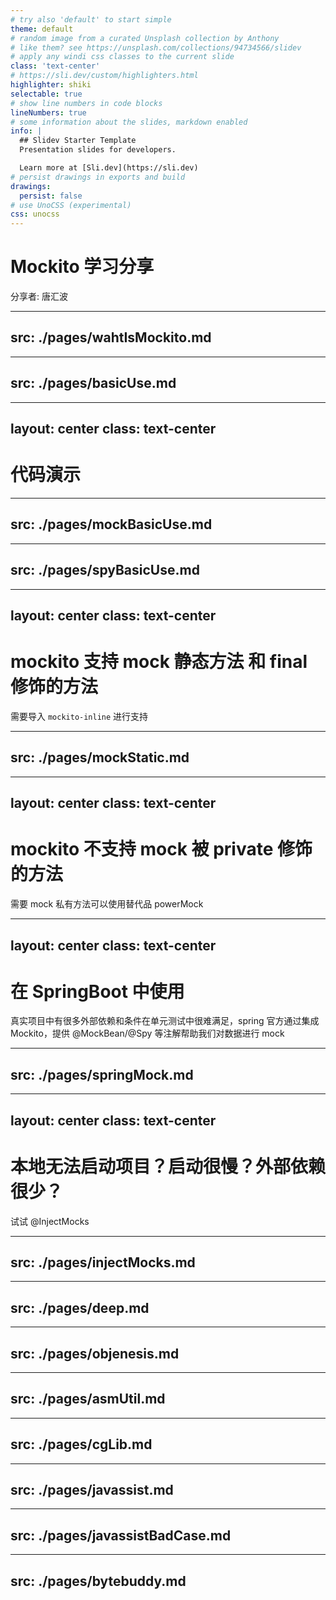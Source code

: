 ```yaml
---
# try also 'default' to start simple
theme: default
# random image from a curated Unsplash collection by Anthony
# like them? see https://unsplash.com/collections/94734566/slidev
# apply any windi css classes to the current slide
class: 'text-center'
# https://sli.dev/custom/highlighters.html
highlighter: shiki
selectable: true
# show line numbers in code blocks
lineNumbers: true
# some information about the slides, markdown enabled
info: |
  ## Slidev Starter Template
  Presentation slides for developers.

  Learn more at [Sli.dev](https://sli.dev)
# persist drawings in exports and build
drawings:
  persist: false
# use UnoCSS (experimental)
css: unocss
---
```


# Mockito 学习分享

<div class="mt-6 text-gray-400">
分享者: 唐汇波
</div>

---
src: ./pages/wahtIsMockito.md
---


---
src: ./pages/basicUse.md
---

---
layout: center
class: text-center
---

# 代码演示

---
src: ./pages/mockBasicUse.md
---

---
src: ./pages/spyBasicUse.md
---

---
layout: center
class: text-center
---

# mockito 支持 mock 静态方法 和 final 修饰的方法

需要导入 `mockito-inline` 进行支持

---
src: ./pages/mockStatic.md
---

---
layout: center
class: text-center
---

# mockito 不支持 mock 被 private 修饰的方法

需要 mock 私有方法可以使用替代品 powerMock


---
layout: center
class: text-center
---

# 在 SpringBoot 中使用

真实项目中有很多外部依赖和条件在单元测试中很难满足，spring 官方通过集成 Mockito，提供 @MockBean/@Spy 等注解帮助我们对数据进行 mock

---
src: ./pages/springMock.md
---

---
layout: center
class: text-center
---

# 本地无法启动项目？启动很慢？外部依赖很少？

<div class="mt-6 text-gray-500 text-xl" v-click="1">
试试 @InjectMocks
</div>


---
src: ./pages/injectMocks.md
---


---
src: ./pages/deep.md
---

---
src: ./pages/objenesis.md
---

---
src: ./pages/asmUtil.md
---


---
src: ./pages/cgLib.md
---

---
src: ./pages/javassist.md
---

---
src: ./pages/javassistBadCase.md
---

---
src: ./pages/bytebuddy.md
---